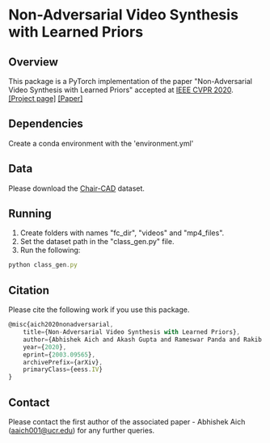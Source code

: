 # Non-Adversarial Video Synthesis with Learned Priors

## Overview
This package is a PyTorch implementation of the paper "Non-Adversarial Video Synthesis with Learned Priors" accepted at [IEEE CVPR 2020](http://cvpr2020.thecvf.com/).</br> [[Project page]](https://abhishekaich27.github.io/navsynth.html) [[Paper]](https://arxiv.org/abs/2003.09565)

## Dependencies
Create a conda environment with the 'environment.yml'

## Data
Please download the [Chair-CAD](https://www.di.ens.fr/willow/research/seeing3Dchairs/data/rendered_chairs.tar) dataset.

## Running
1. Create folders with names "fc_dir", "videos" and "mp4_files".
2. Set the dataset path in the "class_gen.py" file.
3. Run the following:
```javascript 
python class_gen.py
```

## Citation
Please cite the following work if you use this package.
```javascript
@misc{aich2020nonadversarial,
    title={Non-Adversarial Video Synthesis with Learned Priors},
    author={Abhishek Aich and Akash Gupta and Rameswar Panda and Rakib Hyder and M. Salman Asif and Amit K. Roy-Chowdhury},
    year={2020},
    eprint={2003.09565},
    archivePrefix={arXiv},
    primaryClass={eess.IV}
}
```

## Contact 
Please contact the first author of the associated paper - Abhishek Aich (aaich001@ucr.edu) for any further queries.

